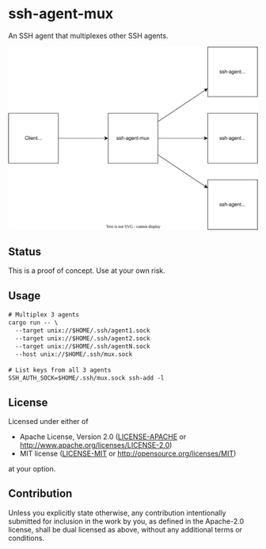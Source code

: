 # ssh-agent-mux

An SSH agent that multiplexes other SSH agents.

![image](images/diagram.drawio.svg)

## Status

This is a proof of concept.  Use at your own risk.

## Usage

```
# Multiplex 3 agents
cargo run -- \
  --target unix://$HOME/.ssh/agent1.sock
  --target unix://$HOME/.ssh/agent2.sock
  --target unix://$HOME/.ssh/agentN.sock
  --host unix://$HOME/.ssh/mux.sock

# List keys from all 3 agents
SSH_AUTH_SOCK=$HOME/.ssh/mux.sock ssh-add -l
```

## License

Licensed under either of

 * Apache License, Version 2.0
   ([LICENSE-APACHE](LICENSE-APACHE) or http://www.apache.org/licenses/LICENSE-2.0)
 * MIT license
   ([LICENSE-MIT](LICENSE-MIT) or http://opensource.org/licenses/MIT)

at your option.

## Contribution

Unless you explicitly state otherwise, any contribution intentionally submitted
for inclusion in the work by you, as defined in the Apache-2.0 license, shall be
dual licensed as above, without any additional terms or conditions.
